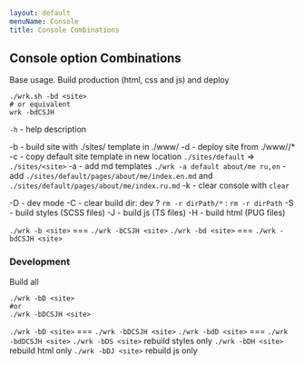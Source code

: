 ```yaml
layout: default
menuName: Console
title: Console Combinations
```
<!--config-->
## Console option Combinations

Base usage. Build production (html, css and js) and deploy 
```shell
./wrk.sh -bd <site>
# or equivalent
wrk -bdCSJH
```



`-h`  - help description

-b  - build site with ./sites/<site> template in ./www/<site>
-d  - deploy site from ./www/<site>/*
-c  - copy default site template in new location `./sites/default` =>  `./sites/<site>`
-a  - add md templates
`./wrk -a default about/me ru,en` - add `./sites/default/pages/about/me/index.en.md` and `./sites/default/pages/about/me/index.ru.md`
-k  - clear console with `clear`

-D  - dev mode
-C  - clear build dir: dev ? `rm -r dirPath/*`  : `rm -r dirPath`
-S  - build styles (SCSS files)
-J  - build js (TS files)
-H  - build html (PUG files)

`./wrk -b <site>` === `./wrk -bCSJH <site>`
`./wrk -bd <site>` === `./wrk -bdCSJH <site>`

### Development
Build all 
```shell
./wrk -bD <site>
#or
./wrk -bDCSJH <site>
```

`./wrk -bD <site>` === `./wrk -bDCSJH <site>`
`./wrk -bdD <site>` === `./wrk -bdDCSJH <site>`
`./wrk -bDS <site>` rebuild styles only
`./wrk -bDH <site>` rebuild html only
`./wrk -bDJ <site>` rebuild js only
